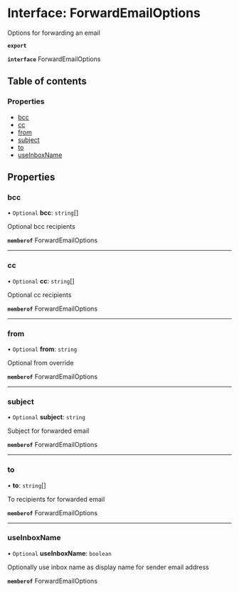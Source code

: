 # Interface: ForwardEmailOptions

Options for forwarding an email

**`export`**

**`interface`** ForwardEmailOptions

## Table of contents

### Properties

- [bcc](ForwardEmailOptions.md#bcc)
- [cc](ForwardEmailOptions.md#cc)
- [from](ForwardEmailOptions.md#from)
- [subject](ForwardEmailOptions.md#subject)
- [to](ForwardEmailOptions.md#to)
- [useInboxName](ForwardEmailOptions.md#useinboxname)

## Properties

### bcc

• `Optional` **bcc**: `string`[]

Optional bcc recipients

**`memberof`** ForwardEmailOptions

___

### cc

• `Optional` **cc**: `string`[]

Optional cc recipients

**`memberof`** ForwardEmailOptions

___

### from

• `Optional` **from**: `string`

Optional from override

**`memberof`** ForwardEmailOptions

___

### subject

• `Optional` **subject**: `string`

Subject for forwarded email

**`memberof`** ForwardEmailOptions

___

### to

• **to**: `string`[]

To recipients for forwarded email

**`memberof`** ForwardEmailOptions

___

### useInboxName

• `Optional` **useInboxName**: `boolean`

Optionally use inbox name as display name for sender email address

**`memberof`** ForwardEmailOptions
